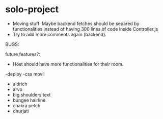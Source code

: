 # solo-project

- Moving stuff: Maybe backend fetches should be separed by functionalities instead of having 300 lines of code inside Controller.js
- Try to add more comments again (backend).

BUGS:

future features?:
- Host should have more functionalities for their room.

-deploy
-css movil

- aldrich
- arvo
- big shoulders text
- bungee hairline
- chakra petch
- dhurjati



